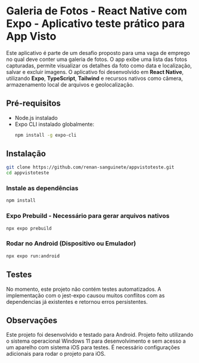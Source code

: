 # Galeria de Fotos - React Native com Expo - Aplicativo teste prático para App Visto

Este aplicativo é parte de um desafio proposto para uma vaga de emprego no qual deve conter uma galeria de fotos. O app exibe uma lista das fotos capturadas, permite visualizar os detalhes da foto como data e localização, salvar e excluir imagens.
O aplicativo foi desenvolvido em **React Native**, utilizando **Expo**, **TypeScript**, **Tailwind** e recursos nativos como câmera, armazenamento local de arquivos e geolocalização.

## Pré-requisitos

- Node.js instalado
- Expo CLI instalado globalmente:  
  ```bash
  npm install -g expo-cli
  ```

## Instalação

```bash
git clone https://github.com/renan-sanguinete/appvistoteste.git
cd appvistoteste
```

### Instale as dependências

```bash
npm install
```

### Expo Prebuild - Necessário para gerar arquivos nativos 

```bash
npx expo prebuild
```

### Rodar no Android (Dispositivo ou Emulador)

```bash
npx expo run:android
```

## Testes

No momento, este projeto não contém testes automatizados. A implementação com o jest-expo causou muitos conflitos com as dependencias já existentes e retornou erros persistentes.

## Observações

Este projeto foi desenvolvido e testado para Android. Projeto feito utilizando o sistema operacional Windows 11 para desenvolvimento e sem acesso a um aparelho com sistema iOS para testes. É necessário configurações adicionais para rodar o projeto para iOS.